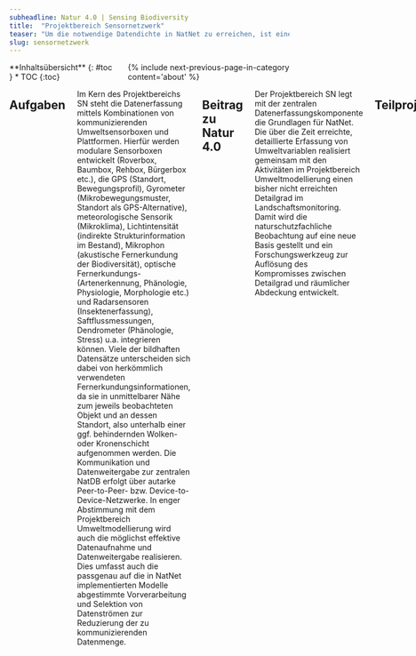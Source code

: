 ```yaml
---
subheadline: Natur 4.0 | Sensing Biodiversity
title:  "Projektbereich Sensornetzwerk"
teaser: "Um die notwendige Datendichte in NatNet zu erreichen, ist eine kontinuierliche, mobile und den Mikrohabitatskalen von Pflanzen und Tieren Rechnung tragende Datenerfassung nach dem Prinzip des Crowdsensing notwendig. Im Projektbereich Sensornetznetzwerk (SN) werden die hierfür verwendeten Sensorboxen realisiert und zusammen mit der Koordination im Natur 4.0 Lab deren Einrichtung, Wartung und Betreuung organisiert."
slug: sensornetzwerk
---
```


<div class="row">
<div class="medium-4 medium-push-8 columns" markdown="1">
<div class="panel radius" markdown="1">
**Inhaltsübersicht**
{: #toc }
*  TOC
{:toc}
</div>
{% include next-previous-page-in-category content='about' %}
</div><!-- /.medium-4.columns -->

<div class="medium-8 medium-pull-4 columns" markdown="1">


## Aufgaben
Im Kern des Projektbereichs SN steht die Datenerfassung mittels Kombinationen von kommunizierenden Umweltsensorboxen und Plattformen. Hierfür werden modulare Sensorboxen entwickelt (Roverbox, Baumbox, Rehbox, Bürgerbox etc.), die GPS (Standort, Bewegungsprofil), Gyrometer (Mikrobewegungsmuster, Standort als GPS-Alternative), meteorologische Sensorik (Mikroklima), Lichtintensität (indirekte Strukturinformation im Bestand), Mikrophon (akustische Fernerkundung der Biodiversität), optische Fernerkundungs- (Artenerkennung, Phänologie, Physiologie, Morphologie etc.) und Radarsensoren (Insektenerfassung), Saftflussmessungen, Dendrometer (Phänologie, Stress) u.a. integrieren können. Viele der bildhaften Datensätze unterscheiden sich dabei von herkömmlich verwendeten Fernerkundungsinformationen, da sie in unmittelbarer Nähe zum jeweils beobachteten Objekt und an dessen Standort, also unterhalb einer ggf. behindernden Wolken- oder Kronenschicht aufgenommen werden. Die Kommunikation und Datenweitergabe zur zentralen NatDB erfolgt über autarke Peer-to-Peer- bzw. Device-to-Device-Netzwerke. In enger Abstimmung mit dem Projektbereich Umweltmodellierung wird auch die möglichst effektive Datenaufnahme und Datenweitergabe realisieren. Dies umfasst auch die passgenau auf die in NatNet implementierten Modelle abgestimmte Vorverarbeitung und Selektion von Datenströmen zur Reduzierung der zu kommunizierenden Datenmenge. 

## Beitrag zu Natur 4.0
Der Projektbereich SN legt mit der zentralen Datenerfassungskomponente die Grundlagen für NatNet. Die über die Zeit erreichte, detaillierte Erfassung von Umweltvariablen realisiert gemeinsam mit den Aktivitäten im Projektbereich Umweltmodellierung einen bisher nicht erreichten Detailgrad im Landschaftsmonitoring. Damit wird die naturschutzfachliche Beobachtung auf eine neue Basis gestellt und ein Forschungswerkzeug zur Auflösung des Kompromisses zwischen Detailgrad und räumlicher Abdeckung entwickelt.


## Teilprojekte


### SN1 | Sensorboxen
{: #SN1 }

Team | [Bernd Freisleben]({{ site.baseurl }}{% link _about_de/0900-team.md %}#bfreisleben), [Ralf Steinmetz]({{ site.baseurl }}{% link _about_de/0900-team.md %}#rsteinmetz)
Herausforderung | Autonom kommunizierende ortsfeste und mobile Sensorboxen bilden die Datenerfassungskomponente von NatNet. Für die konkurrierenden Entwurfskriterien der Boxen bzgl. plattformspezifischen Sensorkombinationen, Gewicht, Energieeffizienz, Funkreichweite etc. (Piyare et al. 2017) müssen dedizierte Lösungen erforscht und implementiert werden.


### SN2 | Kommunikation und Apps
{: #SN2 }

Team | [Ralf Steinmetz]({{ site.baseurl }}{% link _about_de/0900-team.md %}#rsteinmetz), [Bernd Freisleben]({{ site.baseurl }}{% link _about_de/0900-team.md %}#bfreisleben)
Herausforderung | Die hochauflösenden Sensorboxen (SN1) erfordern effiziente und angepasste Kommunikationsmechanismen zur Übertragung der Daten an die zentrale Datenbank (UM1). Gleichzeitig verlangt die Mobilität und Planbarkeit der Bewegung die Realisierung von Konzepten der opportunistischen Kommunikation mittels heterogenen Funktechnologien. Bisherige Arbeiten adressieren entweder homogene Szenarien in Bezug auf die zu übertragenden Daten oder Szenarien ohne mobile Sensorplattformen (z.B. Jukan, Masip-Bruin & Amla 2017).


### SN3 | Bildungswissenschaftliche Beteiligung
{: #SN3 }

Team | [Carina Peter]({{ site.baseurl }}{% link _about_de/0900-team.md %}#cpeter)
Herausforderung | Zusätzlich zu den technischen und biotischen Plattformen bilden bürgerwissenschaftliche Aktivitäten eine zentrale Datenerfassungskomponente in NatNet. Gleichzeitig ist anzunehmen, dass durch die Einbindung von Bürgern in Forschungsaktivitäten das Wissenschaftsverständnis im Sinne einer Scientific Literacy gefördert wird. Der potenzielle Nutzen für beteiligte Bürger wurde aber bisher nicht untersucht (Bonney et al. 2009).

{% include next-previous-page-in-category content='about' %}